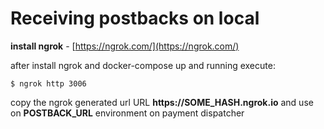 # Receiving postbacks on local

**install ngrok** - [https://ngrok.com/](https://ngrok.com/)

after install ngrok and docker-compose up and running execute:

```
$ ngrok http 3006
```

copy the ngrok generated url URL **https://SOME\_HASH.ngrok.io** and use on **POSTBACK\_URL** environment on payment dispatcher 

